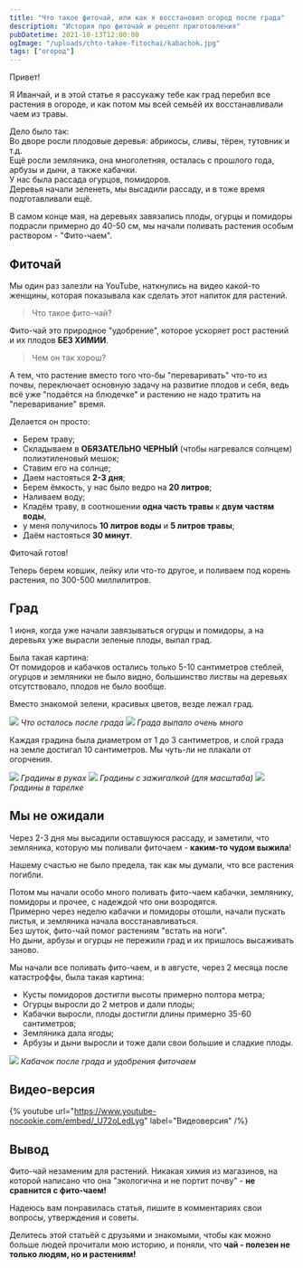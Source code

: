 ```yaml
---
title: "Что такое фиточай, или как я восстановил огород после града"
description: "История про фиточай и рецепт приготовления"
pubDatetime: 2021-10-13T12:00:00
ogImage: "/uploads/chto-takoe-fitochai/kabachok.jpg"
tags: ["огород"]
---
```


Привет!

Я Иванчай, и в этой статье я рассyкажу тебе как град перебил все растения в огороде, и как потом мы всей семьёй их восстанавливали чаем из травы.

Дело было так:  
Во дворе росли плодовые деревья: абрикосы, сливы, тёрен, тутовник и т.д.  
Ещё росли земляника, она многолетняя, осталась с прошлого года, арбузы и дыни, а также кабачки.  
У нас была рассада огурцов, помидоров.  
Деревья начали зеленеть, мы высадили рассаду, и в тоже время подготавливали ещё.

В самом конце мая, на деревьях завязались плоды, огурцы и помидоры подрасли примерно до 40-50 см, мы начали поливать растения особым раствором - "Фито-чаем".

## Фиточай

Мы один раз залезли на YouTube, наткнулись на видео какой-то женщины, которая показывала как сделать этот напиток для растений.

> Что такое фито-чай?

Фито-чай это природное "удобрение", которое ускоряет рост растений и их плодов **БЕЗ ХИМИИ**.

> Чем он так хорош?

А тем, что растение вместо того что-бы "переваривать" что-то из почвы, переключает основную задачу на развитие плодов и себя, ведь всё уже "подаётся на блюдечке" и растению не надо тратить на "переваривание" время.

Делается он просто:

- Берем траву;
- Складываем в **ОБЯЗАТЕЛЬНО ЧЕРНЫЙ** (чтобы нагревался солнцем) полиэтиленовый мешок;
- Ставим его на солнце;
- Даем настояться **2-3 дня**;
- Берем ёмкость, у наc было ведро на **20 литров**;
- Наливаем воду;
- Кладём траву, в соотношении **одна часть травы** к **двум частям воды**,
- у меня получилось **10 литров воды** и **5 литров травы**;
- Даём настояться **30 минут**.

Фиточай готов!

Теперь берем ковшик, лейку или что-то другое, и поливаем под корень растения, по 300-500 миллилитров.

## Град

1 июня, когда уже начали завязываться огурцы и помидоры, а на деревьях уже вырасли зеленые плоды, выпал град.

Была такая картина:  
От помидоров и кабачков остались только 5-10 сантиметров стеблей, огурцов и земляники не было видно, большинство листвы на деревьях отсутствовало, плодов не было вообще.

Вместо знакомой зелени, красивых цветов, везде лежал град.

![](/uploads/chto-takoe-fitochai/grad-i-chelovek.webp)
_Что осталось после града_
![](/uploads/chto-takoe-fitochai/kalosha-i-grad.webp)
_Града выпало очень много_

Каждая градина была диаметром от 1 до 3 сантиметров, и слой града на земле достигал 10 сантиметров.
Мы чуть-ли не плакали от огорчения.

![](/uploads/chto-takoe-fitochai/grad-i-ruki.webp)
_Градины в руках_
![](/uploads/chto-takoe-fitochai/grad-i-zhiga.webp)
_Градины с зажигалкой (для масштаба)_
![](/uploads/chto-takoe-fitochai/gradiny-v-tarelke.webp)
_Градины в тарелке_

## Мы не ожидали

Через 2-3 дня мы высадили оставшуюся рассаду, и заметили, что земляника, которую мы поливали фиточаем - **каким-то чудом выжила**!

Нашему счастью не было предела, так как мы думали, что все растения погибли.

Потом мы начали особо много поливать фито-чаем кабачки, землянику, помидоры и прочее, с надеждой что они возродятся.  
Примерно через неделю кабачки и помидоры отошли, начали пускать листья, и земляника начала восстанавливаться.  
Без шуток, фито-чай помог растениям "встать на ноги".  
Но дыни, арбузы и огурцы не пережили град и их пришлось высаживать заново.

Мы начали все поливать фито-чаем, и в августе, через 2 месяца после катастроффы, была такая картина:

- Кусты помидоров достигли высоты примерно полтора метра;
- Огурцы выросли до 2 метров и дали плоды;
- Кабачки выросли, плоды достигли длины примерно 35-60 сантиметров;
- Земляника дала ягоды;
- Арбузы и дыни выросли и тоже дали свои большие и сладкие плоды.

![](/uploads/chto-takoe-fitochai/kabachok.jpg)
_Кабачок после града и удобрения фиточаем_

## Видео-версия

{% youtube url="https://www.youtube-nocookie.com/embed/_U72oLedLyg" label="Видеоверсия" /%}

## Вывод

Фито-чай незаменим для растений. Никакая химия из магазинов, на которой написано что она "экологична и не портит почву" - **не сравнится с фито-чаем!**

Надеюсь вам понравилась статья, пишите в комментариях свои
вопросы, утверждения и советы.

Делитесь этой статьёй с друзьями и знакомыми, чтобы как можно
больше людей прочитали мою историю, и поняли, что **чай - полезен не только людям, но и растениям!**
